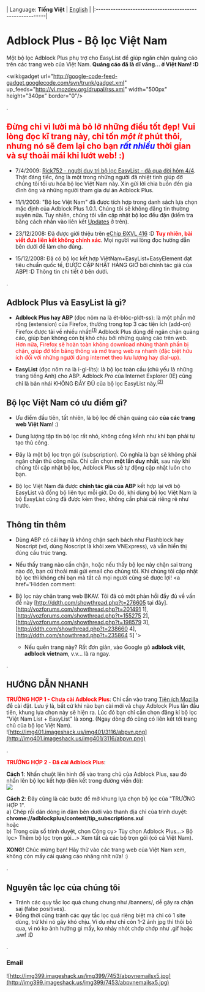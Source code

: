 | Language: **Tiếng Việt** | [English](EnglishPage.md) |
|:---------------------------------------------------------|

# Adblock Plus - Bộ lọc Việt Nam #
Một bộ lọc Adblock Plus phụ trợ cho EasyList để giúp ngăn chặn quảng cáo trên các trang web của Việt Nam. **Quảng cáo đã là dĩ vãng... ở Việt Nam! :D**

<wiki:gadget url="http://google-code-feed-gadget.googlecode.com/svn/trunk/gadget.xml" up\_feeds="http://vi.mozdev.org/drupal/rss.xml" width="500px" height="340px" border="0"/>

.

## <font color='red'>Đừng chỉ vì lười mà bỏ lỡ những điều tốt đẹp! Vui lòng đọc kĩ trang này, chỉ tốn <i>một ít</i> phút thôi, nhưng nó sẽ đem lại cho bạn</font> <font color='blue'><i>rất nhiều</i></font> <font color='red'>thời gian và sự thoải mái khi lướt web! :)</font> ##

  * 7/4/2009: [Rick752 - người duy trì bộ lọc EasyList - đã qua đời hôm 4/4](http://adblockplus.org/blog/sad-news). Thật đáng tiếc, ông là một trong những người đã nhiệt tình giúp đỡ chúng tôi tối ưu hóa bộ lọc Việt Nam này. Xin gửi lời chia buồn đến gia đình ông và những người tham gia dự án Adblock Plus.

  * 11/1/2009: "Bộ lọc Việt Nam" đã được tích hợp trong danh sách lựa chọn mặc định của Adblock Plus 1.0.1. Chúng tôi sẽ không đăng tin thường xuyên nữa. Tuy nhiên, chúng tôi vẫn cập nhật bộ lọc đều đặn (kiểm tra bằng cách nhấn vào liên kết [Updates](http://code.google.com/p/adblockplus-vietnam/updates/list) ở trên).

  * 23/12/2008: Đã được giới thiệu trên [eChip ĐXVL 416](http://img15.imageshack.us/img15/6632/echip416.jpg) :D <font color='red'><b>Tuy nhiên, bài viết đưa liên kết không chính xác</b></font>. Mọi người vui lòng đọc hướng dẫn bên dưới để làm cho đúng.

  * 15/12/2008: Đã có bộ lọc kết hợp ViệtNam+EasyList+EasyElement đạt tiêu chuẩn quốc tế, ĐƯỢC CẬP NHẬT HÀNG GIỜ bởi chính tác giả của ABP! :D Thông tin chi tiết ở bên dưới.

.

## Adblock Plus và EasyList là gì? ##

  * **Adblock Plus hay ABP** (đọc nôm na là ét-blóc-plớt-ss): là một phần mở rộng (extension) của Firefox, thường trong top 3 các tiện ích (add-on) Firefox được tải về nhiều nhất!<sup><a href='https://addons.mozilla.org/vi/firefox/browse/type:1/cat:all?sort=popular'>(1)</a></sup> Adblock Plus dùng để ngăn chặn quảng cáo, giúp bạn không còn bị khó chịu bởi những quảng cáo trên web. <font color='red'>Hơn nữa, Firefox sẽ hoàn toàn không download những thành phần bị chặn, giúp đỡ tốn băng thông và mở trang web ra nhanh (đặc biệt hữu ích đối với những người dùng internet theo lưu lượng hay dial-up).</font>

  * **EasyList** (đọc nôm na là i-gi-líts): là bộ lọc toàn cầu (chủ yếu là những trang tiếng Anh) cho ABP. Adblock _Pro_ của Internet Explorer (IE) cũng chỉ là bản nhái KHÔNG ĐẦY ĐỦ của bộ lọc EasyList này.<sup><a href='http://adblockplus.org/forum/viewtopic.php?t=3062&sid=84f60f42e73c6fda49f512f138558a8a'>(2)</a></sup>

## Bộ lọc Việt Nam có ưu điểm gì? ##

  * Ưu điểm đầu tiên, tất nhiên, là bộ lọc để chặn quảng cáo **của các trang web Việt Nam**! :)

  * Dung lượng tập tin bộ lọc rất nhỏ, không cồng kềnh như khi bạn phải tự tạo thủ công.

  * Đây là một bộ lọc trọn gói (subscription). Có nghĩa là bạn sẽ không phải ngăn chặn thủ công nữa. Chỉ cần chọn **một lần duy nhất**, sau này khi chúng tôi cập nhật bộ lọc, Adblock Plus sẽ tự động cập nhật luôn cho bạn.

  * Bộ lọc Việt Nam đã được **chính tác giả của ABP** kết hợp lại với bộ EasyList và đồng bộ liên tục mỗi giờ. Do đó, khi dùng bộ lọc Việt Nam là bộ EasyList cũng đã được kèm theo, không cần phải cài riêng rẽ như trước.

## Thông tin thêm ##

  * Dùng ABP có cái hay là không chặn sạch bách như Flashblock hay Noscript (vd, dùng Noscript là khỏi xem VNExpress), và vẫn hiển thị đúng cấu trúc trang.

  * Nếu thấy trang nào cần chặn, hoặc nếu thấy bộ lọc này chặn sai trang nào đó, bạn cứ thoải mái gửi email cho chúng tôi. Khi chúng tôi cập nhật bộ lọc thì không chỉ bạn mà tất cả mọi người cũng sẽ được lợi!
<a href='Hidden comment: 
* Bộ lọc này chặn trang web BKAV. Tôi đã có một phản hồi đầy đủ về vấn đề này [http://ddth.com/showthread.php?t=276605 tại đây].
[http://vozforums.com/showthread.php?t=201491 1], [http://vozforums.com/showthread.php?t=155275 2], [http://vozforums.com/showthread.php?t=198579 3], [http://ddth.com/showthread.php?t=238660 4], [http://ddth.com/showthread.php?t=235864 5]
'></a>

  * Nếu quên trang này? Rất đơn giản, vào Google gõ **adblock việt**, **adblock vietnam**, v.v... là ra ngay.

.

## HƯỚNG DẪN NHANH ##
<font color='red'><b>TRƯỜNG HỢP 1 - Chưa cài Adblock Plus</b></font>: Chỉ cần vào trang [Tiện ích Mozilla](https://addons.mozilla.org/vi/firefox/addon/1865) để cài đặt.
Lưu ý là, bất cứ khi nào bạn cài mới và chạy Adblock Plus lần đầu tiên, khung lựa chọn này sẽ hiện ra. Lúc đó bạn chỉ cần chọn đăng kí bộ lọc "Việt Nam List + EasyList" là xong. (Ngay dòng đó cũng có liên kết tới trang chủ của bộ lọc Việt Nam).<br />
![http://img401.imageshack.us/img401/3116/abpvn.png](http://img401.imageshack.us/img401/3116/abpvn.png)

.

<font color='red'><b>TRƯỜNG HỢP 2 - Đã cài Adblock Plus</b></font>:

**Cách 1**: Nhấn chuột lên hình để vào trang chủ của Adblock Plus, sau đó nhấn lên bộ lọc kết hợp (liên kết trong đường viền đỏ):<br />
[![](http://img7.imageshack.us/img7/8308/abpvnweb.png)](http://adblockplus.org/en/subscriptions)

**Cách 2**: Đây cũng là các bước để mở khung lựa chọn bộ lọc của "TRƯỜNG HỢP 1".<br />
a) Chép rồi dán dòng in đậm bên dưới vào thanh địa chỉ của trình duyệt:<br />
**chrome://adblockplus/content/tip\_subscriptions.xul**<br />
hoặc<br />
b) Trong cửa sổ trình duyệt, chọn Công cụ> Tùy chọn Adblock Plus...> Bộ lọc> Thêm bộ lọc trọn gói...> Xem tất cả các bộ trọn gói (có cả Việt Nam).

**XONG!** Chúc mừng bạn! Hãy thử vào các trang web của Việt Nam xem, không còn mấy cái quảng cáo nhăng nhít nữa! :)

.

## Nguyên tắc lọc của chúng tôi ##
  * Tránh các quy tắc lọc quá chung chung như /banners/, dễ gây ra chặn sai (false positives).
  * Đồng thời cũng tránh các quy tắc lọc quá riêng biệt mà chỉ có 1 site dùng, trừ khi nó gây khó chịu. Ví dụ như chỉ còn 1-2 ảnh jpg thì thôi bỏ qua, vì nó ko ảnh hưởng gì mấy, ko nhảy nhót chớp chớp như .gif hoặc .swf :D

.

### Email ###
![http://img399.imageshack.us/img399/7453/abpvnemailsx5.jpg](http://img399.imageshack.us/img399/7453/abpvnemailsx5.jpg)